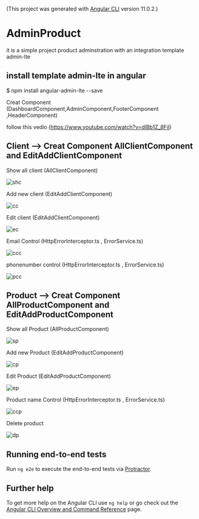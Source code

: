 (This project was generated with [Angular CLI](https://github.com/angular/angular-cli) version 11.0.2.)

# AdminProduct

it is a simple project product adminstration with an integration template admin-lte




## install template  admin-lte in angular 

$ npm install angular-admin-lte --save
 
 Creat Component (DashboardComponent,AdminComponent,FooterComponent ,HeaderComponent) 
 
 
 follow this vedio (https://www.youtube.com/watch?v=dlBb1Z_8FiI)

##  Client --> Creat Component  AllClientComponent and EditAddClientComponent

Show all client (AllClientComponent)

![shc](https://user-images.githubusercontent.com/61349826/104130907-a6388b00-5373-11eb-9fe5-589fc059bb75.png)

 Add new client  (EditAddClientComponent)
 
![cc](https://user-images.githubusercontent.com/61349826/104130911-ab95d580-5373-11eb-9d92-80c2c088f1e0.png)

Edit client (EditAddClientComponent)

![ec](https://user-images.githubusercontent.com/61349826/104130914-adf82f80-5373-11eb-9f6a-dbff5a7375f4.png)

Email  Control (HttpErrorInterceptor.ts , ErrorService.ts)

![ccc](https://user-images.githubusercontent.com/61349826/104131240-8b671600-5375-11eb-873c-921c4a883eca.png)

phonenumber control (HttpErrorInterceptor.ts , ErrorService.ts)

![pcc](https://user-images.githubusercontent.com/61349826/104131331-05979a80-5376-11eb-9b62-20396f962371.png)


## Product --> Creat Component  AllProductComponent  and EditAddProductComponent

Show all Product (AllProductComponent)

![sp](https://user-images.githubusercontent.com/61349826/104132475-c4a38400-537d-11eb-964c-fb39fc7cb327.png)

 Add new Product (EditAddProductComponent)

![cp](https://user-images.githubusercontent.com/61349826/104132477-c8370b00-537d-11eb-9829-6b586d1a6eb4.png)

Edit Product (EditAddProductComponent)

![ep](https://user-images.githubusercontent.com/61349826/104132479-cb31fb80-537d-11eb-9766-3dd6538eae69.png)

Product name   Control (HttpErrorInterceptor.ts , ErrorService.ts)

![ccp](https://user-images.githubusercontent.com/61349826/104132629-eb15ef00-537e-11eb-98ec-4ad936a98076.png)

Delete product 

![dp](https://user-images.githubusercontent.com/61349826/104132631-ec471c00-537e-11eb-88c8-e6faa0740ff0.png)


## Running end-to-end tests

Run `ng e2e` to execute the end-to-end tests via [Protractor](http://www.protractortest.org/).

## Further help

To get more help on the Angular CLI use `ng help` or go check out the [Angular CLI Overview and Command Reference](https://angular.io/cli) page.
